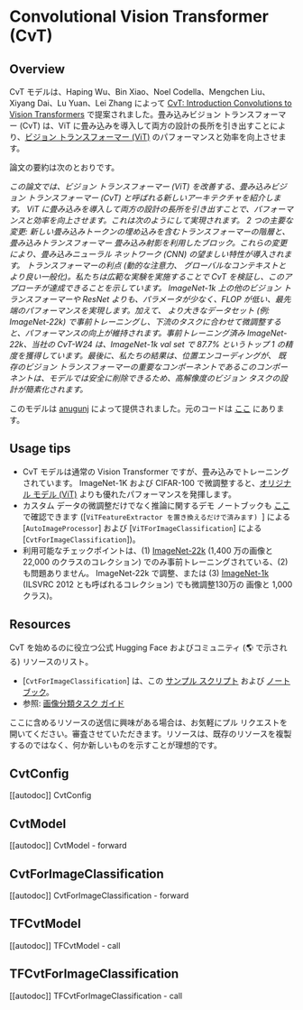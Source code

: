<!--Copyright 2022 The HuggingFace Team. All rights reserved.

Licensed under the Apache License, Version 2.0 (the "License"); you may not use this file except in compliance with
the License. You may obtain a copy of the License at

http://www.apache.org/licenses/LICENSE-2.0

Unless required by applicable law or agreed to in writing, software distributed under the License is distributed on
an "AS IS" BASIS, WITHOUT WARRANTIES OR CONDITIONS OF ANY KIND, either express or implied. See the License for the
specific language governing permissions and limitations under the License.

⚠️ Note that this file is in Markdown but contain specific syntax for our doc-builder (similar to MDX) that may not be
rendered properly in your Markdown viewer.

-->

# Convolutional Vision Transformer (CvT)

## Overview

CvT モデルは、Haping Wu、Bin Xiao、Noel Codella、Mengchen Liu、Xiyang Dai、Lu Yuan、Lei Zhang によって [CvT: Introduction Convolutions to Vision Transformers](https://huggingface.co/papers/2103.15808) で提案されました。畳み込みビジョン トランスフォーマー (CvT) は、ViT に畳み込みを導入して両方の設計の長所を引き出すことにより、[ビジョン トランスフォーマー (ViT)](vit) のパフォーマンスと効率を向上させます。

論文の要約は次のとおりです。

*この論文では、ビジョン トランスフォーマー (ViT) を改善する、畳み込みビジョン トランスフォーマー (CvT) と呼ばれる新しいアーキテクチャを紹介します。
ViT に畳み込みを導入して両方の設計の長所を引き出すことで、パフォーマンスと効率を向上させます。これは次のようにして実現されます。
2 つの主要な変更: 新しい畳み込みトークンの埋め込みを含むトランスフォーマーの階層と、畳み込みトランスフォーマー
畳み込み射影を利用したブロック。これらの変更により、畳み込みニューラル ネットワーク (CNN) の望ましい特性が導入されます。
トランスフォーマーの利点 (動的な注意力、
グローバルなコンテキストとより良い一般化)。私たちは広範な実験を実施することで CvT を検証し、このアプローチが達成できることを示しています。
ImageNet-1k 上の他のビジョン トランスフォーマーや ResNet よりも、パラメータが少なく、FLOP が低い、最先端のパフォーマンスを実現します。加えて、
より大きなデータセット (例: ImageNet-22k) で事前トレーニングし、下流のタスクに合わせて微調整すると、パフォーマンスの向上が維持されます。事前トレーニング済み
ImageNet-22k、当社の CvT-W24 は、ImageNet-1k val set で 87.7\% というトップ 1 の精度を獲得しています。最後に、私たちの結果は、位置エンコーディングが、
既存のビジョン トランスフォーマーの重要なコンポーネントであるこのコンポーネントは、モデルでは安全に削除できるため、高解像度のビジョン タスクの設計が簡素化されます。*

このモデルは [anugunj](https://huggingface.co/anugunj) によって提供されました。元のコードは [ここ](https://github.com/microsoft/CvT) にあります。

## Usage tips

- CvT モデルは通常の Vision Transformer ですが、畳み込みでトレーニングされています。 ImageNet-1K および CIFAR-100 で微調整すると、[オリジナル モデル (ViT)](vit) よりも優れたパフォーマンスを発揮します。
- カスタム データの微調整だけでなく推論に関するデモ ノートブックも [ここ](https://github.com/NielsRogge/Transformers-Tutorials/tree/master/VisionTransformer) で確認できます ([`ViTFeatureExtractor を置き換えるだけで済みます) `] による [`AutoImageProcessor`] および [`ViTForImageClassification`] による [`CvtForImageClassification`])。
- 利用可能なチェックポイントは、(1) [ImageNet-22k](http://www.image-net.org/) (1,400 万の画像と 22,000 のクラスのコレクション) でのみ事前トレーニングされている、(2) も問題ありません。 ImageNet-22k で調整、または (3) [ImageNet-1k](http://www.image-net.org/challenges/LSVRC/2012/) (ILSVRC 2012 とも呼ばれるコレクション) でも微調整130万の
  画像と 1,000 クラス)。

## Resources

CvT を始めるのに役立つ公式 Hugging Face およびコミュニティ (🌎 で示される) リソースのリスト。

<PipelineTag pipeline="image-classification"/>

- [`CvtForImageClassification`] は、この [サンプル スクリプト](https://github.com/huggingface/transformers/tree/main/examples/pytorch/image-classification) および [ノートブック](https://colab.research.google.com/github/huggingface/notebooks/blob/main/examples/image_classification.ipynb)。
- 参照: [画像分類タスク ガイド](../tasks/image_classification)

ここに含めるリソースの送信に興味がある場合は、お気軽にプル リクエストを開いてください。審査させていただきます。リソースは、既存のリソースを複製するのではなく、何か新しいものを示すことが理想的です。

## CvtConfig

[[autodoc]] CvtConfig

<frameworkcontent>
<pt>

## CvtModel

[[autodoc]] CvtModel
    - forward

## CvtForImageClassification

[[autodoc]] CvtForImageClassification
    - forward

</pt>
<tf>

## TFCvtModel

[[autodoc]] TFCvtModel
    - call

## TFCvtForImageClassification

[[autodoc]] TFCvtForImageClassification
    - call

</tf>
</frameworkcontent>

